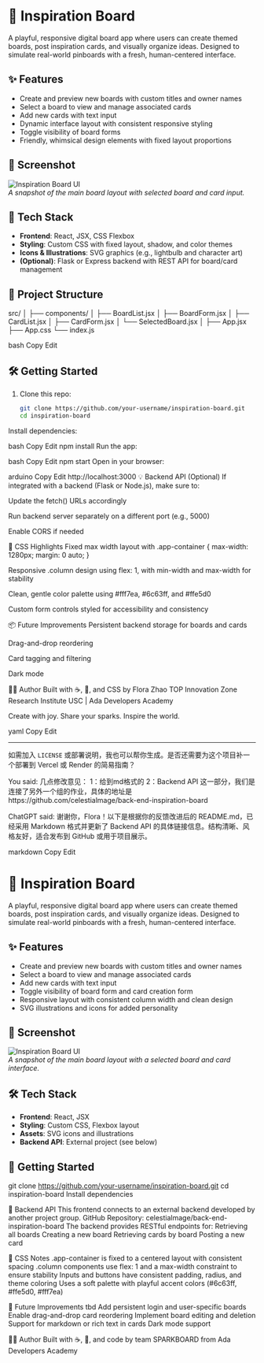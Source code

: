 # 🧠 Inspiration Board

A playful, responsive digital board app where users can create themed boards, post inspiration cards, and visually organize ideas. Designed to simulate real-world pinboards with a fresh, human-centered interface.

## ✨ Features

- Create and preview new boards with custom titles and owner names
- Select a board to view and manage associated cards
- Add new cards with text input
- Dynamic interface layout with consistent responsive styling
- Toggle visibility of board forms
- Friendly, whimsical design elements with fixed layout proportions

## 📸 Screenshot

![Inspiration Board UI](./screenshot.png)  
*A snapshot of the main board layout with selected board and card input.*

## 🚀 Tech Stack

- **Frontend**: React, JSX, CSS Flexbox
- **Styling**: Custom CSS with fixed layout, shadow, and color themes
- **Icons & Illustrations**: SVG graphics (e.g., lightbulb and character art)
- **(Optional)**: Flask or Express backend with REST API for board/card management

## 📁 Project Structure

src/
│
├── components/
│ ├── BoardList.jsx
│ ├── BoardForm.jsx
│ ├── CardList.jsx
│ ├── CardForm.jsx
│ └── SelectedBoard.jsx
│
├── App.jsx
├── App.css
└── index.js

bash
Copy
Edit

## 🛠️ Getting Started

1. Clone this repo:
   ```bash
   git clone https://github.com/your-username/inspiration-board.git
   cd inspiration-board
Install dependencies:

bash
Copy
Edit
npm install
Run the app:

bash
Copy
Edit
npm start
Open in your browser:

arduino
Copy
Edit
http://localhost:3000
💡 Backend API (Optional)
If integrated with a backend (Flask or Node.js), make sure to:

Update the fetch() URLs accordingly

Run backend server separately on a different port (e.g., 5000)

Enable CORS if needed

🎨 CSS Highlights
Fixed max width layout with .app-container { max-width: 1280px; margin: 0 auto; }

Responsive .column design using flex: 1, with min-width and max-width for stability

Clean, gentle color palette using #fff7ea, #6c63ff, and #ffe5d0

Custom form controls styled for accessibility and consistency

📦 Future Improvements
Persistent backend storage for boards and cards

Drag-and-drop reordering

Card tagging and filtering

Dark mode

🧑‍💻 Author
Built with ☕️, 🧠, and CSS by Flora Zhao
TOP Innovation Zone Research Institute
USC | Ada Developers Academy

Create with joy. Share your sparks. Inspire the world.

yaml
Copy
Edit

---

如需加入 `LICENSE` 或部署说明，我也可以帮你生成。是否还需要为这个项目补一个部署到 Vercel 或 Render 的简易指南？






You said:
几点修改意见：
1：给到md格式的
2：Backend API 这一部分，我们是连接了另外一个组的作业，具体的地址是https://github.com/celestialmage/back-end-inspiration-board


ChatGPT said:
谢谢你，Flora！以下是根据你的反馈改进后的 README.md，已经采用 Markdown 格式并更新了 Backend API 的具体链接信息。结构清晰、风格友好，适合发布到 GitHub 或用于项目展示。

markdown
Copy
Edit
# 🧠 Inspiration Board

A playful, responsive digital board app where users can create themed boards, post inspiration cards, and visually organize ideas. Designed to simulate real-world pinboards with a fresh, human-centered interface.

## ✨ Features

- Create and preview new boards with custom titles and owner names  
- Select a board to view and manage associated cards  
- Add new cards with text input  
- Toggle visibility of board form and card creation form  
- Responsive layout with consistent column width and clean design  
- SVG illustrations and icons for added personality  

## 📸 Screenshot

![Inspiration Board UI](./screenshot.png)  
*A snapshot of the main board layout with a selected board and card interface.*

## 🛠️ Tech Stack

- **Frontend**: React, JSX  
- **Styling**: Custom CSS, Flexbox layout  
- **Assets**: SVG icons and illustrations  
- **Backend API**: External project (see below)  


## 🚀 Getting Started

git clone https://github.com/your-username/inspiration-board.git
cd inspiration-board
Install dependencies

🔗 Backend API
This frontend connects to an external backend developed by another project group.
GitHub Repository: celestialmage/back-end-inspiration-board
The backend provides RESTful endpoints for:
Retrieving all boards
Creating a new board
Retrieving cards by board
Posting a new card

🎨 CSS Notes
.app-container is fixed to a centered layout with consistent spacing
.column components use flex: 1 and a max-width constraint to ensure stability
Inputs and buttons have consistent padding, radius, and theme coloring
Uses a soft palette with playful accent colors (#6c63ff, #ffe5d0, #fff7ea)

🚧 Future Improvements tbd
Add persistent login and user-specific boards
Enable drag-and-drop card reordering
Implement board editing and deletion
Support for markdown or rich text in cards
Dark mode support

👩‍💻 Author
Built with ☕️, 🎨, and code by team SPARKBOARD from Ada Developers Academy

